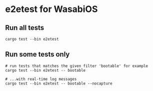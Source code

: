 # e2etest for WasabiOS

## Run all tests

```
cargo test --bin e2etest
```

## Run some tests only

```
# run tests that matches the given filter 'bootable' for example
cargo test --bin e2etest -- bootable

# ...with real-time log messages
cargo test --bin e2etest -- bootable --nocapture
```
